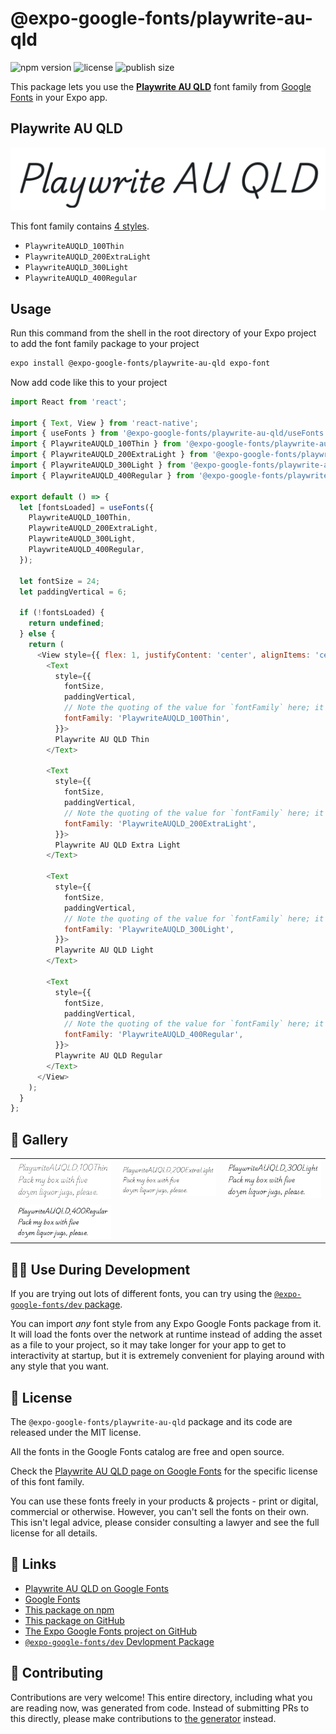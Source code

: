 # @expo-google-fonts/playwrite-au-qld

![npm version](https://flat.badgen.net/npm/v/@expo-google-fonts/playwrite-au-qld)
![license](https://flat.badgen.net/github/license/expo/google-fonts)
![publish size](https://flat.badgen.net/packagephobia/install/@expo-google-fonts/playwrite-au-qld)

This package lets you use the [**Playwrite AU QLD**](https://fonts.google.com/specimen/Playwrite+AU+QLD) font family from [Google Fonts](https://fonts.google.com/) in your Expo app.

## Playwrite AU QLD

![Playwrite AU QLD](./font-family.png)

This font family contains [4 styles](#-gallery).

- `PlaywriteAUQLD_100Thin`
- `PlaywriteAUQLD_200ExtraLight`
- `PlaywriteAUQLD_300Light`
- `PlaywriteAUQLD_400Regular`

## Usage

Run this command from the shell in the root directory of your Expo project to add the font family package to your project
```sh
expo install @expo-google-fonts/playwrite-au-qld expo-font
```

Now add code like this to your project
```js
import React from 'react';

import { Text, View } from 'react-native';
import { useFonts } from '@expo-google-fonts/playwrite-au-qld/useFonts';
import { PlaywriteAUQLD_100Thin } from '@expo-google-fonts/playwrite-au-qld/100Thin';
import { PlaywriteAUQLD_200ExtraLight } from '@expo-google-fonts/playwrite-au-qld/200ExtraLight';
import { PlaywriteAUQLD_300Light } from '@expo-google-fonts/playwrite-au-qld/300Light';
import { PlaywriteAUQLD_400Regular } from '@expo-google-fonts/playwrite-au-qld/400Regular';

export default () => {
  let [fontsLoaded] = useFonts({
    PlaywriteAUQLD_100Thin,
    PlaywriteAUQLD_200ExtraLight,
    PlaywriteAUQLD_300Light,
    PlaywriteAUQLD_400Regular,
  });

  let fontSize = 24;
  let paddingVertical = 6;

  if (!fontsLoaded) {
    return undefined;
  } else {
    return (
      <View style={{ flex: 1, justifyContent: 'center', alignItems: 'center' }}>
        <Text
          style={{
            fontSize,
            paddingVertical,
            // Note the quoting of the value for `fontFamily` here; it expects a string!
            fontFamily: 'PlaywriteAUQLD_100Thin',
          }}>
          Playwrite AU QLD Thin
        </Text>

        <Text
          style={{
            fontSize,
            paddingVertical,
            // Note the quoting of the value for `fontFamily` here; it expects a string!
            fontFamily: 'PlaywriteAUQLD_200ExtraLight',
          }}>
          Playwrite AU QLD Extra Light
        </Text>

        <Text
          style={{
            fontSize,
            paddingVertical,
            // Note the quoting of the value for `fontFamily` here; it expects a string!
            fontFamily: 'PlaywriteAUQLD_300Light',
          }}>
          Playwrite AU QLD Light
        </Text>

        <Text
          style={{
            fontSize,
            paddingVertical,
            // Note the quoting of the value for `fontFamily` here; it expects a string!
            fontFamily: 'PlaywriteAUQLD_400Regular',
          }}>
          Playwrite AU QLD Regular
        </Text>
      </View>
    );
  }
};

```

## 🔡 Gallery


||||
|-|-|-|
|![PlaywriteAUQLD_100Thin](.//100Thin/PlaywriteAUQLD_100Thin.ttf.png)|![PlaywriteAUQLD_200ExtraLight](.//200ExtraLight/PlaywriteAUQLD_200ExtraLight.ttf.png)|![PlaywriteAUQLD_300Light](.//300Light/PlaywriteAUQLD_300Light.ttf.png)||
|![PlaywriteAUQLD_400Regular](.//400Regular/PlaywriteAUQLD_400Regular.ttf.png)||||


## 👩‍💻 Use During Development

If you are trying out lots of different fonts, you can try using the [`@expo-google-fonts/dev` package](https://github.com/expo/google-fonts/tree/master/font-packages/dev#readme).

You can import *any* font style from any Expo Google Fonts package from it. It will load the fonts
over the network at runtime instead of adding the asset as a file to your project, so it may take longer
for your app to get to interactivity at startup, but it is extremely convenient
for playing around with any style that you want.

## 📖 License

The `@expo-google-fonts/playwrite-au-qld` package and its code are released under the MIT license.

All the fonts in the Google Fonts catalog are free and open source.

Check the [Playwrite AU QLD page on Google Fonts](https://fonts.google.com/specimen/Playwrite+AU+QLD) for the specific license of this font family.

You can use these fonts freely in your products & projects - print or digital, commercial or otherwise. However, you can't sell the fonts on their own. This isn't legal advice, please consider consulting a lawyer and see the full license for all details.

## 🔗 Links

- [Playwrite AU QLD on Google Fonts](https://fonts.google.com/specimen/Playwrite+AU+QLD)
- [Google Fonts](https://fonts.google.com/)
- [This package on npm](https://www.npmjs.com/package/@expo-google-fonts/playwrite-au-qld)
- [This package on GitHub](https://github.com/expo/google-fonts/tree/master/font-packages/playwrite-au-qld)
- [The Expo Google Fonts project on GitHub](https://github.com/expo/google-fonts)
- [`@expo-google-fonts/dev` Devlopment Package](https://github.com/expo/google-fonts/tree/master/font-packages/dev)

## 🤝 Contributing

Contributions are very welcome! This entire directory, including what you are reading now, was generated from code. Instead of submitting PRs to this directly, please make contributions to [the generator](https://github.com/expo/google-fonts/tree/master/packages/generator) instead.

